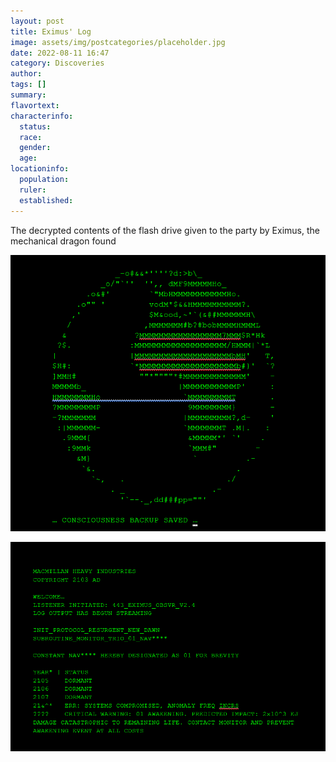 ```yaml
---
layout: post
title: Eximus' Log
image: assets/img/postcategories/placeholder.jpg
date: 2022-08-11 16:47
category: Discoveries
author: 
tags: []
summary: 
flavortext: 
characterinfo:
  status: 
  race: 
  gender: 
  age: 
locationinfo:
  population: 
  ruler: 
  established: 
---
```

The decrypted contents of the flash drive given to the party by Eximus, the mechanical dragon found

![EximusFlashDriveLog1](/assets\img\postcategories\discoveries\eximusflashdrivep1.png)

![EximusFlashDriveLog2](/assets\img\postcategories\discoveries\eximusflashdrivep2.png)